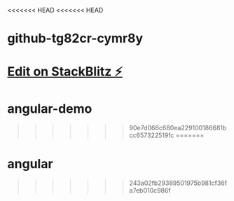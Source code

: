 <<<<<<< HEAD
<<<<<<< HEAD
# github-tg82cr-cymr8y

[Edit on StackBlitz ⚡️](https://stackblitz.com/edit/github-tg82cr-cymr8y)
=======
# angular-demo
>>>>>>> 90e7d066c680ea229100186681bcc657322519fc
=======
# angular
>>>>>>> 243a02fb29389501975b981cf36fa7eb010c986f
